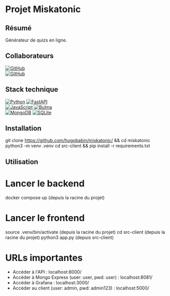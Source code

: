 # Projet Miskatonic

## Résumé
Générateur de quizs en ligne.

## Collaborateurs
[![GitHub](https://img.shields.io/badge/GitHub-Nathalie%20Bédiée-181717?style=for-the-badge&logo=github&logoColor=white)](https://github.com/natbediee/)  
[![GitHub](https://img.shields.io/badge/GitHub-Hugo%20Babin-181717?style=for-the-badge&logo=github&logoColor=white)](https://github.com/hugobabin)

## Stack technique
[![Python](https://img.shields.io/badge/Python-3.12.3-3776AB?style=for-the-badge&logo=python&logoColor=white)](https://www.python.org/) [![FastAPI](https://img.shields.io/badge/FastAPI-0.116.1-009688?style=for-the-badge&logo=fastapi&logoColor=white)](https://fastapi.tiangolo.com/)  
[![JavaScript](https://img.shields.io/badge/JavaScript-ES6-F7DF1E?style=for-the-badge&logo=javascript&logoColor=black)](https://developer.mozilla.org/en-US/docs/Web/JavaScript) [![Bulma](https://img.shields.io/badge/Bulma-Latest-00D1B2?style=for-the-badge&logo=bulma&logoColor=white)](https://bulma.io/)  
[![MongoDB](https://img.shields.io/badge/MongoDB-Latest-47A248?style=for-the-badge&logo=mongodb&logoColor=white)](https://www.mongodb.com/) [![SQLite](https://img.shields.io/badge/SQLite-Latest-003B57?style=for-the-badge&logo=sqlite&logoColor=white)](https://www.sqlite.org/)

## Installation
git clone https://github.com/hugobabin/miskatonic/ && cd miskatonic
python3 -m venv .venv
cd src-client && pip install -r requirements.txt

## Utilisation
# Lancer le backend
docker compose up (depuis la racine du projet)
# Lancer le frontend
source .venv/bin/activate (depuis la racine du projet)
cd src-client (depuis la racine du projet)
python3 app.py (depuis src-client)
# URLs importantes
- Accéder à l'API : localhost:8000/
- Accéder à Mongo Express (user: user, pwd: user) : localhost:8081/
- Accéder à Grafana : localhost:3000/
- Accéder au client (user: admin, pwd: admin123) : localhost:5000/

